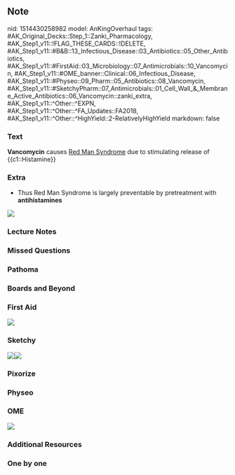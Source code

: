 ## Note
nid: 1514430258982
model: AnKingOverhaul
tags: #AK_Original_Decks::Step_1::Zanki_Pharmacology, #AK_Step1_v11::!FLAG_THESE_CARDS::!DELETE, #AK_Step1_v11::#B&B::13_Infectious_Disease::03_Antibiotics::05_Other_Antibiotics, #AK_Step1_v11::#FirstAid::03_Microbiology::07_Antimicrobials::10_Vancomycin, #AK_Step1_v11::#OME_banner::Clinical::06_Infectious_Disease, #AK_Step1_v11::#Physeo::09_Pharm::05_Antibiotics::08_Vancomycin, #AK_Step1_v11::#SketchyPharm::07_Antimicrobials::01_Cell_Wall_&_Membrane_Active_Antibiotics::06_Vancomycin::zanki_extra, #AK_Step1_v11::^Other::^EXPN, #AK_Step1_v11::^Other::^FA_Updates::FA2018, #AK_Step1_v11::^Other::^HighYield::2-RelativelyHighYield
markdown: false

### Text
<b>Vancomycin</b> causes <u>Red Man Syndrome</u> due to stimulating
release of {{c1::Histamine}}

### Extra
- Thus Red Man Syndrome is largely preventable by pretreatment with
<b>antihistamines</b>
<div>
  <b><img src="paste-773905862098945.jpg"></b>
</div>

### Lecture Notes


### Missed Questions


### Pathoma


### Boards and Beyond


### First Aid
<img src="paste-334522117783555.jpg">

### Sketchy
<img src=
"paste-2a027bb3fd90cdd3c3ace1cef0c636486617ffd0.png"><img src=
"paste-20ca01a32eb0559479b967897244aaa9666b5a3a.png">

### Pixorize


### Physeo


### OME
<div class="ome-widget">
  <a href=
  "https://onlinemeded.org/spa/infectious-disease?ref=anki"><img src="_OME_AnkiFlashcards_Topic_3.png"></a>
</div>

### Additional Resources


### One by one

